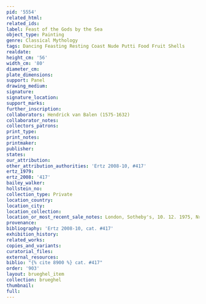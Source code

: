 ```yaml
---
pid: '5554'
related_html: 
related_ids: 
label: Feast of the Gods by the Sea
object_type: Painting
genre: Classical Mythology
tags: Dancing Feasting Resting Coast Nude Putti Food Fruit Shells
realdate: 
height_cm: '56'
width_cm: '80'
diameter_cm: 
plate_dimensions: 
support: Panel
drawing_medium: 
signature: 
signature_location: 
support_marks: 
further_inscription: 
collaborators: Hendrick van Balen (1575-1632)
collaborator_notes: 
collectors_patrons: 
print_type: 
print_notes: 
printmaker: 
publisher: 
states: 
our_attribution: 
other_attribution_authorities: 'Ertz 2008-10, #417'
ertz_1979: 
ertz_2008: '417'
bailey_walker: 
hollstein_no: 
collection_type: Private
location_country: 
location_city: 
location_collection: 
location_or_most_recent_sale_notes: London, Sotheby's, 10. 12. 1975, Nr. 45
provenance: 
bibliography: 'Ertz 2008-10, cat. #417'
exhibition_history: 
related_works: 
copies_and_variants: 
curatorial_files: 
external_resources: 
biblio: "{% cite 8900 %} cat. #417"
order: '903'
layout: brueghel_item
collection: brueghel
thumbnail: 
full: 
---
```

